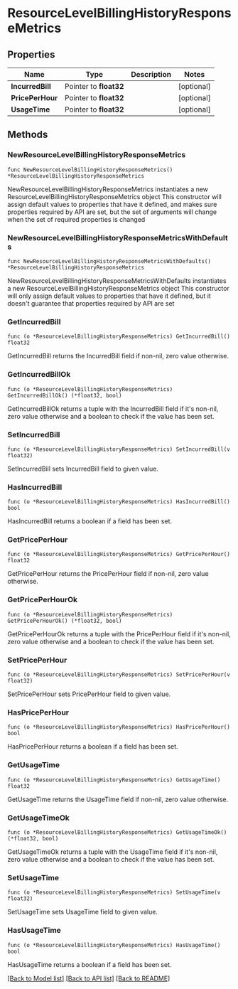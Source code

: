 # ResourceLevelBillingHistoryResponseMetrics

## Properties

Name | Type | Description | Notes
------------ | ------------- | ------------- | -------------
**IncurredBill** | Pointer to **float32** |  | [optional] 
**PricePerHour** | Pointer to **float32** |  | [optional] 
**UsageTime** | Pointer to **float32** |  | [optional] 

## Methods

### NewResourceLevelBillingHistoryResponseMetrics

`func NewResourceLevelBillingHistoryResponseMetrics() *ResourceLevelBillingHistoryResponseMetrics`

NewResourceLevelBillingHistoryResponseMetrics instantiates a new ResourceLevelBillingHistoryResponseMetrics object
This constructor will assign default values to properties that have it defined,
and makes sure properties required by API are set, but the set of arguments
will change when the set of required properties is changed

### NewResourceLevelBillingHistoryResponseMetricsWithDefaults

`func NewResourceLevelBillingHistoryResponseMetricsWithDefaults() *ResourceLevelBillingHistoryResponseMetrics`

NewResourceLevelBillingHistoryResponseMetricsWithDefaults instantiates a new ResourceLevelBillingHistoryResponseMetrics object
This constructor will only assign default values to properties that have it defined,
but it doesn't guarantee that properties required by API are set

### GetIncurredBill

`func (o *ResourceLevelBillingHistoryResponseMetrics) GetIncurredBill() float32`

GetIncurredBill returns the IncurredBill field if non-nil, zero value otherwise.

### GetIncurredBillOk

`func (o *ResourceLevelBillingHistoryResponseMetrics) GetIncurredBillOk() (*float32, bool)`

GetIncurredBillOk returns a tuple with the IncurredBill field if it's non-nil, zero value otherwise
and a boolean to check if the value has been set.

### SetIncurredBill

`func (o *ResourceLevelBillingHistoryResponseMetrics) SetIncurredBill(v float32)`

SetIncurredBill sets IncurredBill field to given value.

### HasIncurredBill

`func (o *ResourceLevelBillingHistoryResponseMetrics) HasIncurredBill() bool`

HasIncurredBill returns a boolean if a field has been set.

### GetPricePerHour

`func (o *ResourceLevelBillingHistoryResponseMetrics) GetPricePerHour() float32`

GetPricePerHour returns the PricePerHour field if non-nil, zero value otherwise.

### GetPricePerHourOk

`func (o *ResourceLevelBillingHistoryResponseMetrics) GetPricePerHourOk() (*float32, bool)`

GetPricePerHourOk returns a tuple with the PricePerHour field if it's non-nil, zero value otherwise
and a boolean to check if the value has been set.

### SetPricePerHour

`func (o *ResourceLevelBillingHistoryResponseMetrics) SetPricePerHour(v float32)`

SetPricePerHour sets PricePerHour field to given value.

### HasPricePerHour

`func (o *ResourceLevelBillingHistoryResponseMetrics) HasPricePerHour() bool`

HasPricePerHour returns a boolean if a field has been set.

### GetUsageTime

`func (o *ResourceLevelBillingHistoryResponseMetrics) GetUsageTime() float32`

GetUsageTime returns the UsageTime field if non-nil, zero value otherwise.

### GetUsageTimeOk

`func (o *ResourceLevelBillingHistoryResponseMetrics) GetUsageTimeOk() (*float32, bool)`

GetUsageTimeOk returns a tuple with the UsageTime field if it's non-nil, zero value otherwise
and a boolean to check if the value has been set.

### SetUsageTime

`func (o *ResourceLevelBillingHistoryResponseMetrics) SetUsageTime(v float32)`

SetUsageTime sets UsageTime field to given value.

### HasUsageTime

`func (o *ResourceLevelBillingHistoryResponseMetrics) HasUsageTime() bool`

HasUsageTime returns a boolean if a field has been set.


[[Back to Model list]](../README.md#documentation-for-models) [[Back to API list]](../README.md#documentation-for-api-endpoints) [[Back to README]](../README.md)


